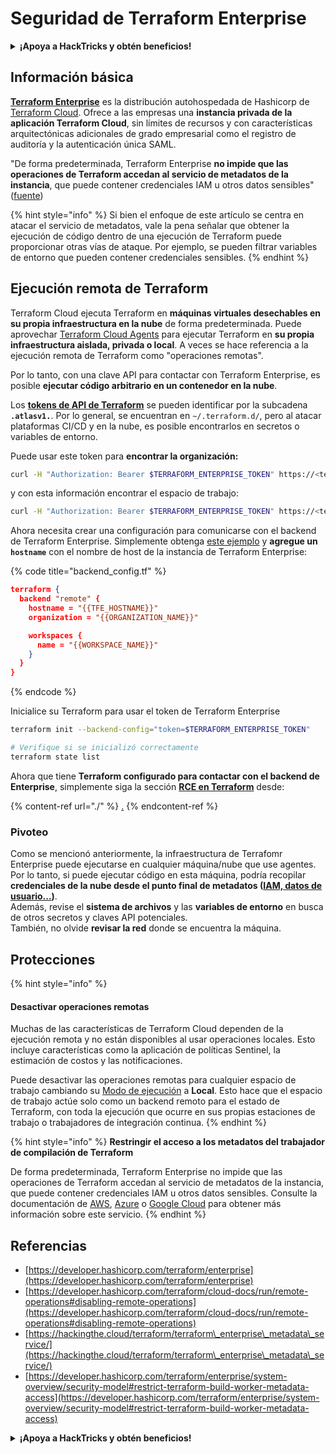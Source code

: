 # Seguridad de Terraform Enterprise

<details>

<summary><strong>¡Apoya a HackTricks y obtén beneficios!</strong></summary>

* Si quieres ver a tu **empresa anunciada en HackTricks** o si quieres acceder a la **última versión de PEASS o descargar HackTricks en PDF** ¡Consulta los [**PLANES DE SUSCRIPCIÓN**](https://github.com/sponsors/carlospolop)!
* Obtén el [**oficial PEASS & HackTricks swag**](https://peass.creator-spring.com)
* Descubre [**The PEASS Family**](https://opensea.io/collection/the-peass-family), nuestra colección de exclusivos [**NFTs**](https://opensea.io/collection/the-peass-family)
* **Únete al** 💬 [**grupo de Discord**](https://discord.gg/hRep4RUj7f) o al [**grupo de telegram**](https://t.me/peass) o **sígueme** en **Twitter** 🐦 [**@carlospolopm**](https://twitter.com/carlospolopm).
* **Comparte tus trucos de hacking enviando PR a los repositorios de GitHub de** [**HackTricks**](https://github.com/carlospolop/hacktricks) y [**HackTricks Cloud**](https://github.com/carlospolop/hacktricks-cloud).

</details>

## Información básica

[**Terraform Enterprise**](https://developer.hashicorp.com/terraform/enterprise) es la distribución autohospedada de Hashicorp de [Terraform Cloud](https://developer.hashicorp.com/terraform/cloud-docs). Ofrece a las empresas una **instancia privada de la aplicación Terraform Cloud**, sin límites de recursos y con características arquitectónicas adicionales de grado empresarial como el registro de auditoría y la autenticación única SAML.

"De forma predeterminada, Terraform Enterprise **no impide que las operaciones de Terraform accedan al servicio de metadatos de la instancia**, que puede contener credenciales IAM u otros datos sensibles" ([fuente](https://www.terraform.io/enterprise/system-overview/security-model#restrict-terraform-build-worker-metadata-access))

{% hint style="info" %}
Si bien el enfoque de este artículo se centra en atacar el servicio de metadatos, vale la pena señalar que obtener la ejecución de código dentro de una ejecución de Terraform puede proporcionar otras vías de ataque. Por ejemplo, se pueden filtrar variables de entorno que pueden contener credenciales sensibles.
{% endhint %}

## Ejecución remota de Terraform <a href="#remote-terraform-execution" id="remote-terraform-execution"></a>

Terraform Cloud ejecuta Terraform en **máquinas virtuales desechables en su propia infraestructura en la nube** de forma predeterminada. Puede aprovechar [Terraform Cloud Agents](https://developer.hashicorp.com/terraform/cloud-docs/agents) para ejecutar Terraform en **su propia infraestructura aislada, privada o local**. A veces se hace referencia a la ejecución remota de Terraform como "operaciones remotas".

Por lo tanto, con una clave API para contactar con Terraform Enterprise, es posible **ejecutar código arbitrario en un contenedor en la nube**.

Los [**tokens de API de Terraform**](https://developer.hashicorp.com/terraform/cloud-docs/users-teams-organizations/api-tokens) se pueden identificar por la subcadena **`.atlasv1.`**. Por lo general, se encuentran en `~/.terraform.d/`, pero al atacar plataformas CI/CD y en la nube, es posible encontrarlos en secretos o variables de entorno.

Puede usar este token para **encontrar la organización:**

```bash
curl -H "Authorization: Bearer $TERRAFORM_ENTERPRISE_TOKEN" https://<terra_enterprise_inst>/api/v2/organizations | jq
```

y con esta información encontrar el espacio de trabajo:

```bash
curl -H "Authorization: Bearer $TERRAFORM_ENTERPRISE_TOKEN" https://<terra_enterprise_inst>/api/v2/organizations/<org-id>/workspaces | jq
```

Ahora necesita crear una configuración para comunicarse con el backend de Terraform Enterprise. Simplemente obtenga [este ejemplo](https://github.com/hashicorp/tfc-getting-started/blob/main/backend.tf) y **agregue un `hostname`** con el nombre de host de la instancia de Terraform Enterprise:

{% code title="backend_config.tf" %}
```json
terraform {
  backend "remote" {
    hostname = "{{TFE_HOSTNAME}}"
    organization = "{{ORGANIZATION_NAME}}"

    workspaces {
      name = "{{WORKSPACE_NAME}}"
    }
  }
}
```
{% endcode %}

Inicialice su Terraform para usar el token de Terraform Enterprise

```bash
terraform init --backend-config="token=$TERRAFORM_ENTERPRISE_TOKEN"

# Verifique si se inicializó correctamente
terraform state list
```

Ahora que tiene **Terraform configurado para contactar con el backend de Enterprise**, simplemente siga la sección [**RCE en Terraform**](./#rce-in-terraform) desde:

{% content-ref url="./" %}
[.](./)
{% endcontent-ref %}

### Pivoteo

Como se mencionó anteriormente, la infraestructura de Terrafomr Enterprise puede ejecutarse en cualquier máquina/nube que use agentes. Por lo tanto, si puede ejecutar código en esta máquina, podría recopilar **credenciales de la nube desde el punto final de metadatos (**[**IAM, datos de usuario...**](https://book.hacktricks.xyz/pentesting-web/ssrf-server-side-request-forgery/cloud-ssrf)**)**.\
Además, revise el **sistema de archivos** y las **variables de entorno** en busca de otros secretos y claves API potenciales.\
También, no olvide **revisar la red** donde se encuentra la máquina.

## Protecciones

{% hint style="info" %}
#### Desactivar operaciones remotas <a href="#disabling-remote-operations" id="disabling-remote-operations"></a>

Muchas de las características de Terraform Cloud dependen de la ejecución remota y no están disponibles al usar operaciones locales. Esto incluye características como la aplicación de políticas Sentinel, la estimación de costos y las notificaciones.

Puede desactivar las operaciones remotas para cualquier espacio de trabajo cambiando su [Modo de ejecución](https://developer.hashicorp.com/terraform/cloud-docs/workspaces/settings#execution-mode) a **Local**. Esto hace que el espacio de trabajo actúe solo como un backend remoto para el estado de Terraform, con toda la ejecución que ocurre en sus propias estaciones de trabajo o trabajadores de integración continua.
{% endhint %}

{% hint style="info" %}
**Restringir el acceso a los metadatos del trabajador de compilación de Terraform**

De forma predeterminada, Terraform Enterprise no impide que las operaciones de Terraform accedan al servicio de metadatos de la instancia, que puede contener credenciales IAM u otros datos sensibles. Consulte la documentación de [AWS](https://docs.aws.amazon.com/AWSEC2/latest/UserGuide/ec2-instance-metadata.html), [Azure](https://docs.microsoft.com/en-us/azure/virtual-machines/windows/instance-metadata-service?tabs=windows) o [Google Cloud](https://cloud.google.com/compute/docs/storing-retrieving-metadata) para obtener más información sobre este servicio.
{% endhint %}

## Referencias

* [https://developer.hashicorp.com/terraform/enterprise](https://developer.hashicorp.com/terraform/enterprise)
* [https://developer.hashicorp.com/terraform/cloud-docs/run/remote-operations#disabling-remote-operations](https://developer.hashicorp.com/terraform/cloud-docs/run/remote-operations#disabling-remote-operations)
* [https://hackingthe.cloud/terraform/terraform\_enterprise\_metadata\_service/](https://hackingthe.cloud/terraform/terraform\_enterprise\_metadata\_service/)
* [https://developer.hashicorp.com/terraform/enterprise/system-overview/security-model#restrict-terraform-build-worker-metadata-access](https://developer.hashicorp.com/terraform/enterprise/system-overview/security-model#restrict-terraform-build-worker-metadata-access)

<details>

<summary><strong>¡Apoya a HackTricks y obtén beneficios!</strong></summary>

* Si quieres ver a tu **empresa anunciada en HackTricks** o si quieres acceder a la **última versión de PEASS o descargar HackTricks en PDF** ¡Consulta los [**PLANES DE SUSCRIPCIÓN**](https://github.com/sponsors/carlospolop)!
* Obtén el [**oficial PEASS & HackTricks swag**](https://peass.creator-spring.com)
* Descubre [**The PEASS Family**](https://opensea.io/collection/the-peass-family), nuestra colección de exclusivos [**NFTs**](https://